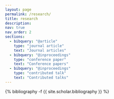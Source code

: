 ```yaml
---
layout: page
permalink: /research/
title: research
description: 
nav: true
nav_order: 2
sections:
  - bibquery: "@article"
    type: "journal article"
    text: "Journal articles"
  - bibquery: "@inproceedings"
    type: "conference paper"
    text: "Conference papers"
  - bibquery: "@inproceedings"
    type: "contributed talk"
    text: "Contributed talks"
---
```

<!-- _pages/publications.md -->

<!-- <div class="publications">
    {%- for section in page.sections %}
        <a id="{{section.text}}"></a>
        <p class="bibtitle">{{section.text}}</p>
        {% bibliography -f {{ site.scholar.bibliography }} -q {{section.bibquery}}[type={{section.type}}] %}
    {%- endfor %} -->
  
<div class="publications">
    {% bibliography -f {{ site.scholar.bibliography }} %}
</div>
